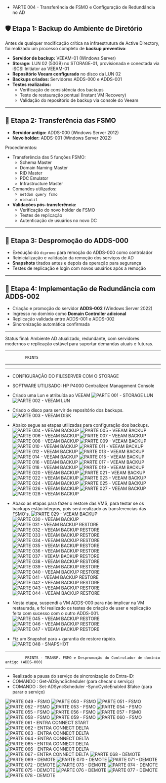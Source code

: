 + PARTE 004 - Transferência de FSMO e Configuração de Redundância no AD

## 🛡️ Etapa 1: Backup do Ambiente de Diretório

Antes de qualquer modificação crítica na infraestrutura de Active Directory, foi realizado um processo completo de **backup preventivo**:

- **Servidor de backup:** VEEAM-01 (Windows Server)
- **Storage:** LUN 02 (50GB) no STORAGE-01, provisionada e conectada via iSCSI Initiator ao VEEAM-01
- **Repositório Veeam configurado** no disco da LUN 02
- **Backups criados:** Servidores ADDS-000 e ADDS-001
- **Testes realizados:**
  - Verificação de consistência dos backups
  - Teste de restauração pontual (Instant VM Recovery)
  - Validação do repositório de backup via console do Veeam

---

## 🔁 Etapa 2: Transferência das FSMO

- **Servidor antigo:** ADDS-000 (Windows Server 2012)
- **Novo holder:** ADDS-001 (Windows Server 2022)

Procedimentos:

- Transferência das 5 funções FSMO:
  - Schema Master
  - Domain Naming Master
  - RID Master
  - PDC Emulator
  - Infrastructure Master
- Comandos utilizados:
  - `netdom query fsmo`
  - `ntdsutil`
- **Validações pós-transferência:**
  - Verificação do novo holder de FSMO
  - Testes de replicação
  - Autenticação de usuários no novo DC

---

## 🧹 Etapa 3: Despromoção do ADDS-000

- Execução do `dcpromo` para remoção do ADDS-000 como controlador
- Reinicialização e validação da remoção dos serviços de AD
- **Snapshots** tirados antes e depois da operação para segurança
- Testes de replicação e login com novos usuários após a remoção

---

## 🔄 Etapa 4: Implementação de Redundância com ADDS-002

- Criação e promoção do servidor **ADDS-002** (Windows Server 2022)
- Ingresso no domínio como **Domain Controller adicional**
- Replicação validada entre ADDS-001 e ADDS-002
- Sincronização automática confirmada
---

Status final: Ambiente AD atualizado, redundante, com servidores modernos e replicação estável para suportar demandas atuais e futuras.



 *****************************
             PRINTS
 ******************************
 
---

- CONFIGURAÇÃO DO FILESERVER COM O STORAGE
- SOFTWARE UTILISADO: HP P4000 Centralized Management Console
- Criado uma Lun e atribuída ao VEEAM
![PARTE 001 - STORAGE LUN](https://github.com/user-attachments/assets/193a43a8-10ff-41db-a736-174c43ddb59b)
![PARTE 002 - VEEAM LUN](https://github.com/user-attachments/assets/fe0f4252-43df-43b3-b613-1aff78ea1df7)

- Criado o disco para servir de repositório dos backups.
![PARTE 003 - VEEAM DISK](https://github.com/user-attachments/assets/71857b5f-466e-4e96-9247-6508732121b4)

- Abaixo segue as etapas utilizadas para configuração dos backups.
![PARTE 004 - VEEAM BACKUP](https://github.com/user-attachments/assets/d5952899-c7e4-4adc-87a9-ed0fc7fa756f)
![PARTE 005 - VEEAM BACKUP](https://github.com/user-attachments/assets/e276319b-cdba-4308-a282-787f5d75bcfc)
![PARTE 006 - VEEAM BACKUP](https://github.com/user-attachments/assets/50ed3ea1-68b9-4d67-80df-b7db7a665907)
![PARTE 007 - VEEAM BACKUP](https://github.com/user-attachments/assets/126991fb-d2fc-489f-805b-c4a6a56f28bb)
![PARTE 008 - VEEAM BACKUP](https://github.com/user-attachments/assets/6da54208-20a7-44e0-85f5-bcdab0bf0e08)
![PARTE 009 - VEEAM BACKUP](https://github.com/user-attachments/assets/41074365-d7a4-4c59-acc5-e421e58a429c)
![PARTE 010 - VEEAM BACKUP](https://github.com/user-attachments/assets/35006499-e4a0-4b99-b041-c52d36cd8b7d)
![PARTE 011 - VEEAM BACKUP](https://github.com/user-attachments/assets/a7655552-2f5a-4fe9-ae97-c8720e9795a5)
![PARTE 012 - VEEAM BACKUP](https://github.com/user-attachments/assets/60167b31-69d4-411c-bc30-a89026c60e6a)
![PARTE 013 - VEEAM BACKUP](https://github.com/user-attachments/assets/6cb18145-2ed4-4200-bc31-bbd034221ea4)
![PARTE 014 - VEEAM BACKUP](https://github.com/user-attachments/assets/5b68230a-fa1a-4588-8c58-5fd7793bc821)
![PARTE 015 - VEEAM BACKUP](https://github.com/user-attachments/assets/aecf899b-f9d1-4ee3-a55c-5e3521674d32)
![PARTE 016 - VEEAM BACKUP](https://github.com/user-attachments/assets/81cc37e9-4853-4000-800a-074a48e3ca8d)
![PARTE 017 - VEEAM BACKUP](https://github.com/user-attachments/assets/c4c540c1-2840-4b3f-92bb-3f1c82a30b2b)
![PARTE 018 - VEEAM BACKUP](https://github.com/user-attachments/assets/7f19a464-d8a4-4fc4-9239-15a47a8d991b)
![PARTE 019 - VEEAM BACKUP](https://github.com/user-attachments/assets/438e181a-74b2-4133-8452-5fe6bb95e760)
![PARTE 020 - VEEAM BACKUP](https://github.com/user-attachments/assets/a6d9463f-9154-4998-abe5-074fa1ffd5ed)
![PARTE 021 - VEEAM BACKUP](https://github.com/user-attachments/assets/6d41f498-f495-4552-8e98-68c6895cfc59)
![PARTE 022 - VEEAM BACKUP](https://github.com/user-attachments/assets/986b83b2-9f3e-4846-8c0f-db0bbe6c9bd5)
![PARTE 023 - VEEAM BACKUP](https://github.com/user-attachments/assets/a03c912a-4948-4cda-8c7e-eef207d76474)
![PARTE 024 - VEEAM BACKUP](https://github.com/user-attachments/assets/20a96d8a-227e-40af-8c6e-de0bc8a436ae)
![PARTE 025 - VEEAM BACKUP](https://github.com/user-attachments/assets/b0e81325-a861-4775-90ae-d09a21c0a499)
![PARTE 026 - VEEAM BACKUP](https://github.com/user-attachments/assets/64d1e9c9-06bb-4101-817e-fab9829f4280)
![PARTE 027 - VEEAM BACKUP](https://github.com/user-attachments/assets/00f2170e-d8fb-434e-ae7c-b90b74e03bc6)
![PARTE 028 - VEEAM BACKUP](https://github.com/user-attachments/assets/ed192ec8-4e0e-4b4c-b075-eb8d00bb5215)

- Abaxo as etapas para fazer o restore das VMS, para testar se os backups estão integros, pois será realizado as transferencias das FSMO's.
![PARTE 029 - VEEAM BACKUP](https://github.com/user-attachments/assets/d0860a0b-5a52-4109-a1f2-f9d9dc3973c4)
![PARTE 030 - VEEAM BACKUP](https://github.com/user-attachments/assets/5da32147-aa20-4cc2-b7f8-1fa8e7d8b6da)
![PARTE 031 - VEEAM BACKUP RESTORE](https://github.com/user-attachments/assets/2cd664e1-e263-4738-a82b-6ab9b611f2f5)
![PARTE 032 - VEEAM BACKUP RESTORE](https://github.com/user-attachments/assets/26e6b472-8d43-4b97-a003-77e3c1f1eced)
![PARTE 033 - VEEAM BACKUP RESTORE](https://github.com/user-attachments/assets/c42deac0-1f5f-4945-aa92-d314737ad679)
![PARTE 034 - VEEAM BACKUP RESTORE](https://github.com/user-attachments/assets/78430f40-9e71-4820-ae5b-c747feb65b55)
![PARTE 035 - VEEAM BACKUP RESTORE](https://github.com/user-attachments/assets/23f1974a-9727-462b-b057-5ec3090cda93)
![PARTE 036 - VEEAM BACKUP RESTORE](https://github.com/user-attachments/assets/8d65df58-87c6-4bd2-b511-2b28583e9767)
![PARTE 037 - VEEAM BACKUP RESTORE](https://github.com/user-attachments/assets/47c86b23-698f-4cb3-b5de-24b80af78de1)
![PARTE 038 - VEEAM BACKUP RESTORE](https://github.com/user-attachments/assets/cc564b8f-dfe9-4f39-8928-2e405aa44a9c)
![PARTE 039 - VEEAM BACKUP RESTORE](https://github.com/user-attachments/assets/da6ace78-c549-48b1-a8f4-eff1587f6ff5)
![PARTE 040 - VEEAM BACKUP RESTORE](https://github.com/user-attachments/assets/63536785-8938-4bff-8be2-f1de9c7322f3)
![PARTE 041 - VEEAM BACKUP RESTORE](https://github.com/user-attachments/assets/d2d215bf-8278-4672-9c1d-df552587a184)
![PARTE 042 - VEEAM BACKUP RESTORE](https://github.com/user-attachments/assets/f743c7d1-7e40-411a-89e7-0d09ccf23681)
![PARTE 043 - VEEAM BACKUP RESTORE](https://github.com/user-attachments/assets/306288a5-50a2-49fc-bdd5-7cb76b5ff63a)
![PARTE 044 - VEEAM BACKUP RESTORE](https://github.com/user-attachments/assets/18d4d6a0-e705-4ab8-920f-003507efe521)

- Nesta etapa, suspendi a VM ADDS-000 para não implicar na VM restaurada, e foi realizado os testes de criação de user e replicação feita com sucesso com o outro ADDS-001.
![PARTE 045 - VEEAM BACKUP RESTORE](https://github.com/user-attachments/assets/987b7f87-ccc4-4882-a713-54dc5900b55f)
![PARTE 046 - VEEAM BACKUP RESTORE](https://github.com/user-attachments/assets/8e40c3b0-a976-4e24-bd67-c87c5ea53826)
![PARTE 047 - VEEAM BACKUP RESTORE](https://github.com/user-attachments/assets/d04fc207-b0f6-4075-9cc6-06b1b8345d7c)

- Fiz um Snapshot para + garantia de restore rápido.
![PARTE 048 - SNAPSHOT](https://github.com/user-attachments/assets/e39406c2-25da-4ebc-b4d3-d3716cbe8ac7)

 *****************************
             PRINTS - TRANSF. FSMO e Despromoção do Controlador de domínio antigo (ADDS-000)
 ******************************

 - Realizado a pausa do serviço de sincronização do Entra-ID:
 - COMANDO : Get-ADSyncScheduler (para checar o serviço)
 - COMANDO : Set-ADSyncScheduler -SyncCycleEnabled $false (para parar o serviço)

![PARTE 049 - FSMO](https://github.com/user-attachments/assets/a1f2b5d2-7101-403c-90cf-0756be91b68b)
![PARTE 050 - FSMO](https://github.com/user-attachments/assets/b9844dac-1203-48cf-a9e3-66666e6bb543)
![PARTE 051 - FSMO](https://github.com/user-attachments/assets/946253a8-2af4-43c3-8abd-5373f68431ef)
![PARTE 052 - FSMO](https://github.com/user-attachments/assets/2c0f5b66-f94a-4669-9f23-1fd2f51511eb)
![PARTE 053 - FSMO](https://github.com/user-attachments/assets/15f233b8-2c86-4875-84a2-bb29b59867cd)
![PARTE 054 - FSMO](https://github.com/user-attachments/assets/c7e41b9b-2b2e-4236-8bed-44a6a6c710c2)
![PARTE 055 - FSMO](https://github.com/user-attachments/assets/6955537f-ffa5-43ae-9992-d72fcfc164dc)
![PARTE 056 - FSMO](https://github.com/user-attachments/assets/c8b5d153-e954-4a53-8fac-125b3b958149)
![PARTE 057 - FSMO](https://github.com/user-attachments/assets/7e319387-5659-438e-81b7-6d0ffa8a5f1f)
![PARTE 058 - FSMO](https://github.com/user-attachments/assets/8bcf9540-b3c2-46cf-9fbc-50464a5ce1ef)
![PARTE 059 - FSMO](https://github.com/user-attachments/assets/4fe7c85f-3483-4650-9457-a4fb3d661a34)
![PARTE 060 - FSMO](https://github.com/user-attachments/assets/d28b9175-ec8f-4ba6-93c7-abdb01882488)
![PARTE 061 - ENTRA CONNECT START](https://github.com/user-attachments/assets/c58db942-67c4-45f0-9efe-2efcbee92b84)
![PARTE 062 - ENTRA CONNECT DELTA](https://github.com/user-attachments/assets/2db06544-7327-417a-acc8-c761ff6482cc)
![PARTE 063 - ENTRA CONNECT DELTA](https://github.com/user-attachments/assets/9cb5e49e-97d8-44e5-8e3e-d5d839f62834)
![PARTE 064 - ENTRA CONNECT DELTA](https://github.com/user-attachments/assets/6397f360-18ce-4fe8-b552-8fdc7ec15689)
![PARTE 065 - ENTRA CONNECT DELTA](https://github.com/user-attachments/assets/16ed352e-f432-4412-a6c1-f3f17eda3867)
![PARTE 066 - ENTRA CONNECT DELTA](https://github.com/user-attachments/assets/1896557a-a2e5-49bb-af6c-fb7c51c35e83)
![PARTE 067 - ENTRA CONNECT DELTA](https://github.com/user-attachments/assets/80c7d7de-3bff-4fb9-9ad4-7b8e0da879a8)
![PARTE 068 - DEMOTE](https://github.com/user-attachments/assets/0c98c274-75b8-4f4a-ac11-57c2cd85a3ab)
![PARTE 069 - DEMOTE](https://github.com/user-attachments/assets/27a83aa0-b107-4818-b2aa-a54a0ac0b4f4)
![PARTE 070 - DEMOTE](https://github.com/user-attachments/assets/bbfa0c7e-12de-4654-8f67-5c937f26b020)
![PARTE 071 - DEMOTE](https://github.com/user-attachments/assets/cefd5557-c967-4702-a2d7-2ca2f872cfb8)
![PARTE 072 - DEMOTE](https://github.com/user-attachments/assets/594b84f5-7969-4301-a664-c54957b36f4f)
![PARTE 073 - DEMOTE](https://github.com/user-attachments/assets/57442e3a-ddfc-4ea1-839b-5fa59821bc6d)
![PARTE 074 - DEMOTE](https://github.com/user-attachments/assets/edb48036-f87a-4de1-977b-c330c656e1fa)
![PARTE 075 - DEMOTE](https://github.com/user-attachments/assets/2cc64502-c5ea-4677-8fd6-9c1db37d770f)
![PARTE 076 - DEMOTE](https://github.com/user-attachments/assets/548b1630-15de-47a1-9b3b-29d14b0839cc)
![PARTE 077 - DEMOTE](https://github.com/user-attachments/assets/e4ee580c-404b-4a97-b805-90b50e675cb0)
![PARTE 078 - DEMOTE](https://github.com/user-attachments/assets/3bcf9838-37bc-491d-9d60-ae7c710fe495)









